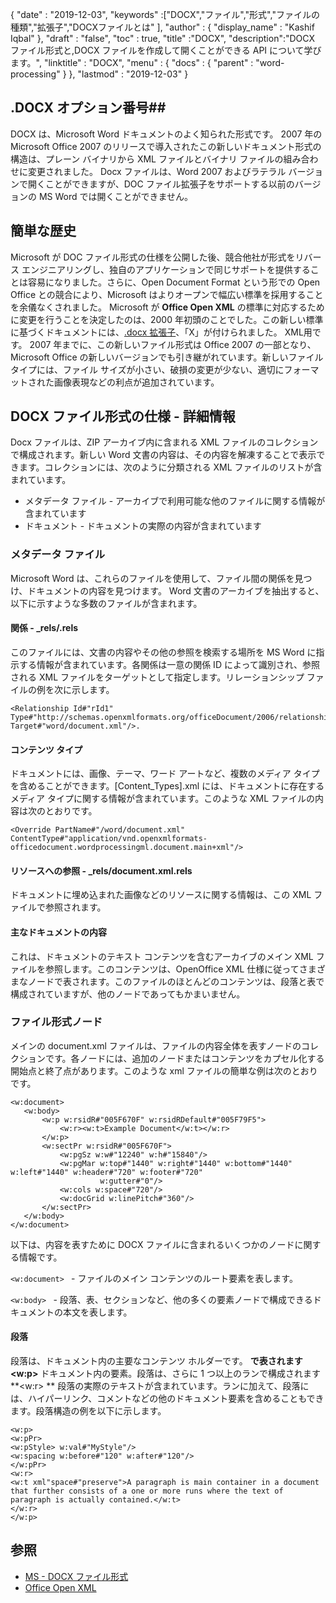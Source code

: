 {
  "date" : "2019-12-03",
  "keywords" :["DOCX","ファイル","形式","ファイルの種類","拡張子","DOCXファイルとは" ],
  "author" : {
    "display_name" : "Kashif Iqbal"
},
  "draft" : "false",
  "toc" : true,
  "title" :"DOCX",
  "description":"DOCX ファイル形式と,DOCX ファイルを作成して開くことができる API について学びます。",
  "linktitle" : "DOCX",
  "menu" : {
    "docs" : {
      "parent" : "word-processing"
}
},
  "lastmod" : "2019-12-03"
}

## .DOCX オプション番号##

DOCX は、Microsoft Word ドキュメントのよく知られた形式です。 2007 年の Microsoft Office 2007 のリリースで導入されたこの新しいドキュメント形式の構造は、プレーン バイナリから XML ファイルとバイナリ ファイルの組み合わせに変更されました。 Docx ファイルは、Word 2007 およびラテラル バージョンで開くことができますが、DOC ファイル拡張子をサポートする以前のバージョンの MS Word では開くことができません。

## 簡単な歴史 ##

Microsoft が DOC ファイル形式の仕様を公開した後、競合他社が形式をリバース エンジニアリングし、独自のアプリケーションで同じサポートを提供することは容易になりました。さらに、Open Document Format という形での Open Office との競合により、Microsoft はよりオープンで幅広い標準を採用することを余儀なくされました。 Microsoft が **Office Open XML** の標準に対応するために変更を行うことを決定したのは、2000 年初頭のことでした。この新しい標準に基づくドキュメントには、[.docx 拡張子](https://learn.microsoft.com/en-us/openspecs/office_standards/ms-docx/b839fe1f-e1ca-4fa6-8c26-5954d0abbccd)、「X」が付けられました。 XML用です。 2007 年までに、この新しいファイル形式は Office 2007 の一部となり、Microsoft Office の新しいバージョンでも引き継がれています。新しいファイル タイプには、ファイル サイズが小さい、破損の変更が少ない、適切にフォーマットされた画像表現などの利点が追加されています。

## DOCX ファイル形式の仕様 - 詳細情報

Docx ファイルは、ZIP アーカイブ内に含まれる XML ファイルのコレクションで構成されます。新しい Word 文書の内容は、その内容を解凍することで表示できます。コレクションには、次のように分類される XML ファイルのリストが含まれています。

* メタデータ ファイル - アーカイブで利用可能な他のファイルに関する情報が含まれています
* ドキュメント - ドキュメントの実際の内容が含まれています

### メタデータ ファイル ###

Microsoft Word は、これらのファイルを使用して、ファイル間の関係を見つけ、ドキュメントの内容を見つけます。 Word 文書のアーカイブを抽出すると、以下に示すような多数のファイルが含まれます。

#### 関係 - \_rels/.rels ####

このファイルには、文書の内容やその他の参照を検索する場所を MS Word に指示する情報が含まれています。各関係は一意の関係 ID によって識別され、参照される XML ファイルをターゲットとして指定します。リレーションシップ ファイルの例を次に示します。

```
<Relationship Id#"rId1" Type#"http://schemas.openxmlformats.org/officeDocument/2006/relationships/officeDocument" Target#"word/document.xml"/>.
```

#### コンテンツ タイプ ####

ドキュメントには、画像、テーマ、ワード アートなど、複数のメディア タイプを含めることができます。[Content_Types].xml には、ドキュメントに存在するメディア タイプに関する情報が含まれています。このような XML ファイルの内容は次のとおりです。

```
<Override PartName#"/word/document.xml" ContentType#"application/vnd.openxmlformats-officedocument.wordprocessingml.document.main+xml"/>
```

#### リソースへの参照 - \_rels/document.xml.rels ####

ドキュメントに埋め込まれた画像などのリソースに関する情報は、この XML ファイルで参照されます。

#### 主なドキュメントの内容 ####

これは、ドキュメントのテキスト コンテンツを含むアーカイブのメイン XML ファイルを参照します。このコンテンツは、OpenOffice XML 仕様に従ってさまざまなノードで表されます。このファイルのほとんどのコンテンツは、段落と表で構成されていますが、他のノードであってもかまいません。

### ファイル形式ノード ###

メインの document.xml ファイルは、ファイルの内容全体を表すノードのコレクションです。各ノードには、追加のノードまたはコンテンツをカプセル化する開始点と終了点があります。このような xml ファイルの簡単な例は次のとおりです。

```
<w:document>
   <w:body>
       <w:p w:rsidR#"005F670F" w:rsidRDefault#"005F79F5">
           <w:r><w:t>Example Document</w:t></w:r>
       </w:p>
       <w:sectPr w:rsidR#"005F670F">
           <w:pgSz w:w#"12240" w:h#"15840"/>
           <w:pgMar w:top#"1440" w:right#"1440" w:bottom#"1440" w:left#"1440" w:header#"720" w:footer#"720"
                    w:gutter#"0"/>
           <w:cols w:space#"720"/>
           <w:docGrid w:linePitch#"360"/>
       </w:sectPr>
   </w:body>
</w:document>
```

以下は、内容を表すために DOCX ファイルに含まれるいくつかのノードに関する情報です。

`<w:document> ` - ファイルのメイン コンテンツのルート要素を表します。

`<w:body> ` - 段落、表、セクションなど、他の多くの要素ノードで構成できるドキュメントの本文を表します。

#### 段落 ####

段落は、ドキュメント内の主要なコンテンツ ホルダーです。 **で表されます<w:p>** ドキュメント内の要素。段落は、さらに 1 つ以上のランで構成されます **<w:r> ** 段落の実際のテキストが含まれています。ランに加えて、段落には、ハイパーリンク、コメントなどの他のドキュメント要素を含めることもできます。段落構造の例を以下に示します。

```
<w:p>
<w:pPr>
<w:pStyle> w:val#"MyStyle"/>
<w:spacing w:before#"120" w:after#"120"/>
</w:pPr>
<w:r>
<w:t xml"space#"preserve">A paragraph is main container in a document that further consists of a one or more runs where the text of paragraph is actually contained.</w:t>
</w:r>
</w:p>
```

## 参照 ##

* [MS - DOCX ファイル形式](https://learn.microsoft.com/en-us/openspecs/office_standards/ms-docx/b839fe1f-e1ca-4fa6-8c26-5954d0abbccd)
* [Office Open XML](http://officeopenxml.com/)

